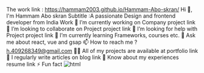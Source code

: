 The work link : https://hammam2003.github.io/Hammam-Abo-skran/
Hi 👋, I'm Hammam Abo skran
Subtitle :A passionate Design and frontend developer from India
Work 🔭 I’m currently working on Company
project link 👯 I’m looking to collaborate on Project
project link 🤝 I’m looking for help with Project
project link 🌱 I’m currently learning Frameworks, courses etc.
💬 Ask me about react, vue and gsap
📫 How to reach me ? h.409268349@gmail.com
👨‍💻 All of my projects are available at portfolio link
📝 I regularly write articles on blog link
📄 Know about my experiences resume link
⚡ Fun fact
![html](https://user-images.githubusercontent.com/102245213/160132592-7a1ad0b5-55c6-4889-b335-adcf8eccadba.PNG)
